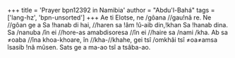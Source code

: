 +++
title = 'Prayer bpn12392 in Namibia'
author = "Abdu'l-Bahá"
tags = ['lang-hz', 'bpn-unsorted']
+++
Ae ti Elotse, ne /gôana //gau!nâ re. Ne //gôan ge a Sa !hanab di hai, //haren sa !âm !û-aib din,!khan Sa !hanab dina. Sa /nanuba /în ei //hore-as amabdisoresa //în ei //haire sa /nami /kha. Ab sa ≠oaba //îna khoa-khoare, în //kha-//khahe, gei tsî /omkhâi tsî ≠oa≠amsa îsasib !nâ mûsen.
	Sats ge a ma-ao tsî a tsâba-ao.
